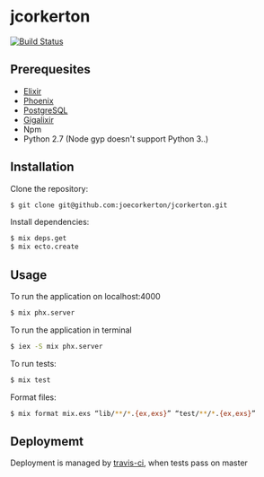 # jcorkerton

[![Build Status](https://travis-ci.org/joecorkerton/jcorkerton.svg?branch=master)](https://travis-ci.org/joecorkerton/jcorkerton)

## Prerequesites

* [Elixir]
* [Phoenix]
* [PostgreSQL]
* [Gigalixir]
* Npm
* Python 2.7 (Node gyp doesn't support Python 3..)

## Installation

Clone the repository:

```sh
$ git clone git@github.com:joecorkerton/jcorkerton.git
```

Install dependencies:

```sh
$ mix deps.get
$ mix ecto.create
```

## Usage

To run the application on localhost:4000

```sh
$ mix phx.server
```

To run the application in terminal

```sh
$ iex -S mix phx.server
```

To run tests:

```sh
$ mix test
```

Format files:
```sh
$ mix format mix.exs “lib/**/*.{ex,exs}” “test/**/*.{ex,exs}”
```

## Deploymemt

Deployment is managed by [travis-ci], when tests pass on master

[elixir]: https://elixir-lang.org/install.html
[phoenix]: https://hexdocs.pm/phoenix/installation.html#content
[postgresql]: http://www.postgresql.org
[gigalixir]: http://gigalixir.readthedocs.io/en/latest/main.html
[travis-ci]: https://travis-ci.org/
